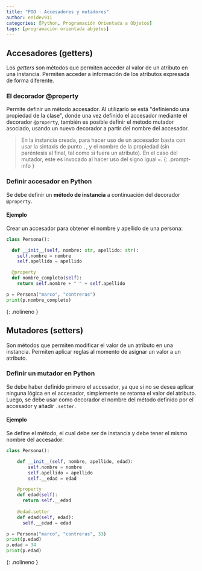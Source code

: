 ```yaml
---
title: "POO : Accesadores y mutadores"
author: enidev911
categories: [Python, Programación Orientada a Objetos]
tags: [programación orientada abjetos]
---
```


## Accesadores (getters)

Los *getters* son métodos que permiten acceder al valor de un atributo en una instancia. Permiten acceder a información de los atributos expresada de forma diferente.

### El decorador @property

Permite definir un método accesador. Al utilizarlo se está "definiendo una propiedad de la clase", donde una vez definido el accesador mediante el decorador `@property`, también es posible definir el método mutador asociado, usando un nuevo decorador a partir del nombre del accesador.

> En la instancia creada, para hacer uso de un accesador basta con usar la sintaxis de punto `.`, y el nombre de la propiedad (sin paréntesis al final, tal como si fuera un atributo). En el caso del mutador, este es invocado al hacer uso del signo igual `=`.
{: .prompt-info }

### Definir accesador en Python

Se debe definir un **método de instancia** a continuación del decorador `@property`.

#### Ejemplo

Crear un accesador para obtener el nombre y apellido de una persona:

```py
class Persona():

  def __init__(self, nombre: str, apellido: str):
    self.nombre = nombre
    self.apellido = apellido

  @property
  def nombre_completo(self):
    return self.nombre + " " + self.apellido

p = Persona("marco", "contreras")
print(p.nombre_completo)
```
{: .nolineno }


## Mutadores (setters)

Son métodos que permiten modificar el valor de un atributo en una instancia. Permiten aplicar reglas al momento de asignar un valor a un atributo.

### Definir un mutador en Python

Se debe haber definido primero el accesador, ya que si no se desea aplicar ninguna lógica en el accesador, simplemente se retorna el valor del atributo. Luego, se debe usar como decorador el nombre del método definido por el accesador y añadir `.setter`.

#### Ejemplo

Se define el método, el cual debe ser de instancia y debe tener el mismo nombre del accesador:

```py
class Persona():

    def __init__(self, nombre, apellido, edad):
        self.nombre = nombre
        self.apellido = apellido
        self.__edad = edad

    @property
    def edad(self):
      return self.__edad
    
    @edad.setter
    def edad(self, edad):
      self.__edad = edad

p = Persona("marco", "contreras", 33)
print(p.edad)
p.edad = 34
print(p.edad)
```
{: .nolineno }
